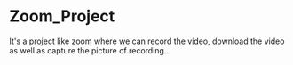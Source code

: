 # Zoom_Project

It's a project like zoom where we can record the video, download the video as well as capture the picture of recording...
